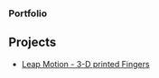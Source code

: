 ### Portfolio  
## Projects  
* [Leap Motion - 3-D printed Fingers](https://echang185.github.io/Leap_Fingers/)

